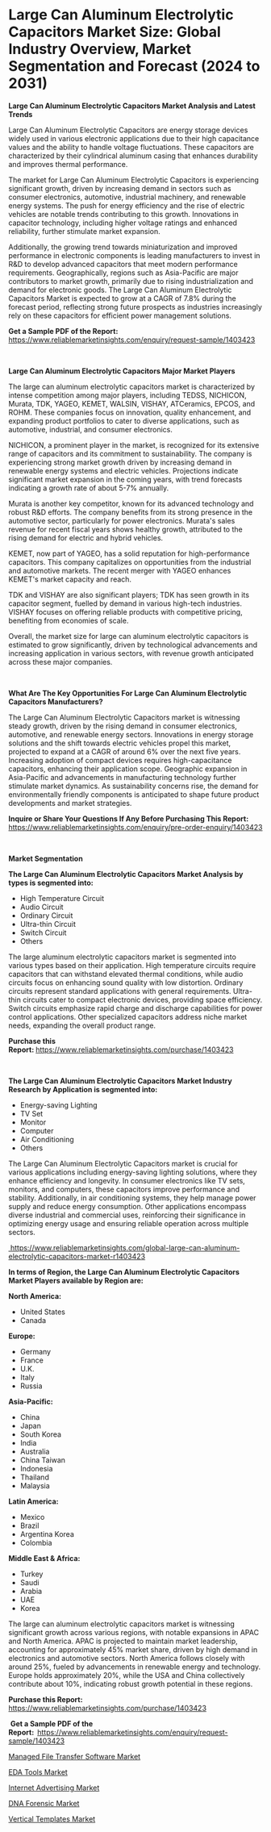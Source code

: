 <p><h1>Large Can Aluminum Electrolytic Capacitors Market Size: Global Industry Overview, Market Segmentation and Forecast (2024 to 2031)</h1></p><p><strong>Large Can Aluminum Electrolytic Capacitors Market Analysis and Latest Trends</strong></p>
<p><p>Large Can Aluminum Electrolytic Capacitors are energy storage devices widely used in various electronic applications due to their high capacitance values and the ability to handle voltage fluctuations. These capacitors are characterized by their cylindrical aluminum casing that enhances durability and improves thermal performance. </p><p>The market for Large Can Aluminum Electrolytic Capacitors is experiencing significant growth, driven by increasing demand in sectors such as consumer electronics, automotive, industrial machinery, and renewable energy systems. The push for energy efficiency and the rise of electric vehicles are notable trends contributing to this growth. Innovations in capacitor technology, including higher voltage ratings and enhanced reliability, further stimulate market expansion.</p><p>Additionally, the growing trend towards miniaturization and improved performance in electronic components is leading manufacturers to invest in R&D to develop advanced capacitors that meet modern performance requirements. Geographically, regions such as Asia-Pacific are major contributors to market growth, primarily due to rising industrialization and demand for electronic goods. The Large Can Aluminum Electrolytic Capacitors Market is expected to grow at a CAGR of 7.8% during the forecast period, reflecting strong future prospects as industries increasingly rely on these capacitors for efficient power management solutions.</p></p>
<p><strong>Get a Sample PDF of the Report:&nbsp;</strong> <a href="https://www.reliablemarketinsights.com/enquiry/request-sample/1403423?utm_campaign=1575&utm_medium=2&utm_source=Github&utm_content=ia&utm_term=23102024&utm_id=large-can-aluminum-electrolytic-capacitors">https://www.reliablemarketinsights.com/enquiry/request-sample/1403423</a></p>
<p>&nbsp;</p>
<p><strong>Large Can Aluminum Electrolytic Capacitors Major Market Players</strong></p>
<p><p>The large can aluminum electrolytic capacitors market is characterized by intense competition among major players, including TEDSS, NICHICON, Murata, TDK, YAGEO, KEMET, WALSIN, VISHAY, ATCeramics, EPCOS, and ROHM. These companies focus on innovation, quality enhancement, and expanding product portfolios to cater to diverse applications, such as automotive, industrial, and consumer electronics.</p><p>NICHICON, a prominent player in the market, is recognized for its extensive range of capacitors and its commitment to sustainability. The company is experiencing strong market growth driven by increasing demand in renewable energy systems and electric vehicles. Projections indicate significant market expansion in the coming years, with trend forecasts indicating a growth rate of about 5-7% annually.</p><p>Murata is another key competitor, known for its advanced technology and robust R&D efforts. The company benefits from its strong presence in the automotive sector, particularly for power electronics. Murata's sales revenue for recent fiscal years shows healthy growth, attributed to the rising demand for electric and hybrid vehicles.</p><p>KEMET, now part of YAGEO, has a solid reputation for high-performance capacitors. This company capitalizes on opportunities from the industrial and automotive markets. The recent merger with YAGEO enhances KEMET's market capacity and reach.</p><p>TDK and VISHAY are also significant players; TDK has seen growth in its capacitor segment, fuelled by demand in various high-tech industries. VISHAY focuses on offering reliable products with competitive pricing, benefiting from economies of scale.</p><p>Overall, the market size for large can aluminum electrolytic capacitors is estimated to grow significantly, driven by technological advancements and increasing application in various sectors, with revenue growth anticipated across these major companies.</p></p>
<p>&nbsp;</p>
<p><strong>What Are The Key Opportunities For Large Can Aluminum Electrolytic Capacitors Manufacturers?</strong></p>
<p><p>The Large Can Aluminum Electrolytic Capacitors market is witnessing steady growth, driven by the rising demand in consumer electronics, automotive, and renewable energy sectors. Innovations in energy storage solutions and the shift towards electric vehicles propel this market, projected to expand at a CAGR of around 6% over the next five years. Increasing adoption of compact devices requires high-capacitance capacitors, enhancing their application scope. Geographic expansion in Asia-Pacific and advancements in manufacturing technology further stimulate market dynamics. As sustainability concerns rise, the demand for environmentally friendly components is anticipated to shape future product developments and market strategies.</p></p>
<p><strong>Inquire or Share Your Questions If Any Before Purchasing This Report:</strong> <a href="https://www.reliablemarketinsights.com/enquiry/pre-order-enquiry/1403423?utm_campaign=1575&utm_medium=2&utm_source=Github&utm_content=ia&utm_term=23102024&utm_id=large-can-aluminum-electrolytic-capacitors">https://www.reliablemarketinsights.com/enquiry/pre-order-enquiry/1403423</a></p>
<p>&nbsp;</p>
<p><strong>Market Segmentation</strong></p>
<p><strong>The Large Can Aluminum Electrolytic Capacitors Market Analysis by types is segmented into:</strong></p>
<p><ul><li>High Temperature Circuit</li><li>Audio Circuit</li><li>Ordinary Circuit</li><li>Ultra-thin Circuit</li><li>Switch Circuit</li><li>Others</li></ul></p>
<p><p>The large aluminum electrolytic capacitors market is segmented into various types based on their application. High temperature circuits require capacitors that can withstand elevated thermal conditions, while audio circuits focus on enhancing sound quality with low distortion. Ordinary circuits represent standard applications with general requirements. Ultra-thin circuits cater to compact electronic devices, providing space efficiency. Switch circuits emphasize rapid charge and discharge capabilities for power control applications. Other specialized capacitors address niche market needs, expanding the overall product range.</p></p>
<p><strong>Purchase this Report:&nbsp;</strong><a href="https://www.reliablemarketinsights.com/purchase/1403423?utm_campaign=1575&utm_medium=2&utm_source=Github&utm_content=ia&utm_term=23102024&utm_id=large-can-aluminum-electrolytic-capacitors">https://www.reliablemarketinsights.com/purchase/1403423</a></p>
<p>&nbsp;</p>
<p><strong>The Large Can Aluminum Electrolytic Capacitors Market Industry Research by Application is segmented into:</strong></p>
<p><ul><li>Energy-saving Lighting</li><li>TV Set</li><li>Monitor</li><li>Computer</li><li>Air Conditioning</li><li>Others</li></ul></p>
<p><p>The Large Can Aluminum Electrolytic Capacitors market is crucial for various applications including energy-saving lighting solutions, where they enhance efficiency and longevity. In consumer electronics like TV sets, monitors, and computers, these capacitors improve performance and stability. Additionally, in air conditioning systems, they help manage power supply and reduce energy consumption. Other applications encompass diverse industrial and commercial uses, reinforcing their significance in optimizing energy usage and ensuring reliable operation across multiple sectors.</p></p>
<p><a href="https://www.reliablemarketinsights.com/global-large-can-aluminum-electrolytic-capacitors-market-r1403423?utm_campaign=1575&utm_medium=2&utm_source=Github&utm_content=ia&utm_term=23102024&utm_id=large-can-aluminum-electrolytic-capacitors">&nbsp;https://www.reliablemarketinsights.com/global-large-can-aluminum-electrolytic-capacitors-market-r1403423</a></p>
<p><strong>In terms of Region, the Large Can Aluminum Electrolytic Capacitors Market Players available by Region are:</strong></p>
<p>
    <p> <strong> North America: </strong>
        <ul>
            <li>United States</li>
            <li>Canada</li>
        </ul>
        </p> 
    <p> <strong> Europe: </strong>
        <ul>
            <li>Germany</li>
            <li>France</li>
            <li>U.K.</li>
            <li>Italy</li>
            <li>Russia</li>
        </ul>
        </p> 
    <p> <strong> Asia-Pacific: </strong>
        <ul>
            <li>China</li>
            <li>Japan</li>
            <li>South Korea</li>
            <li>India</li>
            <li>Australia</li>
            <li>China Taiwan</li>
            <li>Indonesia</li>
            <li>Thailand</li>
            <li>Malaysia</li>
        </ul>
        </p> 
    <p> <strong> Latin America: </strong>
        <ul>
            <li>Mexico</li>
            <li>Brazil</li>
            <li>Argentina Korea</li>
            <li>Colombia</li>
        </ul>
        </p> 
    <p> <strong> Middle East & Africa: </strong>
        <ul>
            <li>Turkey</li>
            <li>Saudi</li>
            <li>Arabia</li>
            <li>UAE</li>
            <li>Korea</li>
        </ul>
    </p>
    </p>
<p><p>The large can aluminum electrolytic capacitors market is witnessing significant growth across various regions, with notable expansions in APAC and North America. APAC is projected to maintain market leadership, accounting for approximately 45% market share, driven by high demand in electronics and automotive sectors. North America follows closely with around 25%, fueled by advancements in renewable energy and technology. Europe holds approximately 20%, while the USA and China collectively contribute about 10%, indicating robust growth potential in these regions.</p></p>
<p><strong>Purchase this Report: </strong><a href="https://www.reliablemarketinsights.com/purchase/1403423?utm_campaign=1575&utm_medium=2&utm_source=Github&utm_content=ia&utm_term=23102024&utm_id=large-can-aluminum-electrolytic-capacitors">https://www.reliablemarketinsights.com/purchase/1403423</a></p>
<p>&nbsp;<strong>Get a Sample PDF of the Report:&nbsp;&nbsp;</strong><a href="https://www.reliablemarketinsights.com/enquiry/request-sample/1403423?utm_campaign=1575&utm_medium=2&utm_source=Github&utm_content=ia&utm_term=23102024&utm_id=large-can-aluminum-electrolytic-capacitors">https://www.reliablemarketinsights.com/enquiry/request-sample/1403423</a></p>
<p><strong></strong></p>
<p><p><a href="https://www.linkedin.com/pulse/investment-opportunities-managed-file-transfer-software-uukdf?utm_campaign=1575&utm_medium=2&utm_source=Github&utm_content=ia&utm_term=23102024&utm_id=large-can-aluminum-electrolytic-capacitors">Managed File Transfer Software Market</a></p><p><a href="https://www.linkedin.com/pulse/global-eda-tools-market-share-growth-opportunities-growing-cagr-0qnlf?utm_campaign=1575&utm_medium=2&utm_source=Github&utm_content=ia&utm_term=23102024&utm_id=large-can-aluminum-electrolytic-capacitors">EDA Tools Market</a></p><p><a href="https://www.linkedin.com/pulse/global-internet-advertising-market-analysis-trends-j166f?utm_campaign=1575&utm_medium=2&utm_source=Github&utm_content=ia&utm_term=23102024&utm_id=large-can-aluminum-electrolytic-capacitors">Internet Advertising Market</a></p><p><a href="https://www.linkedin.com/pulse/dna-forensic-market-global-share-ranking-overall-xvlkf?utm_campaign=1575&utm_medium=2&utm_source=Github&utm_content=ia&utm_term=23102024&utm_id=large-can-aluminum-electrolytic-capacitors">DNA Forensic Market</a></p><p><a href="https://issuu.com/reportprime-2/docs/vertical-templates-market-size-2030_7617746c51d4dd?utm_campaign=1575&utm_medium=2&utm_source=Github&utm_content=ia&utm_term=23102024&utm_id=large-can-aluminum-electrolytic-capacitors">Vertical Templates Market</a></p></p>